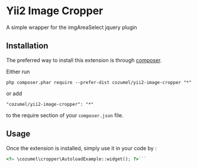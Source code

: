 Yii2 Image Cropper
==================
A simple wrapper for the imgAreaSelect jquery plugin

Installation
------------

The preferred way to install this extension is through [composer](http://getcomposer.org/download/).

Either run

```
php composer.phar require --prefer-dist cozumel/yii2-image-cropper "*"
```

or add

```
"cozumel/yii2-image-cropper": "*"
```

to the require section of your `composer.json` file.


Usage
-----

Once the extension is installed, simply use it in your code by  :

```php
<?= \cozumel\cropper\AutoloadExample::widget(); ?>```